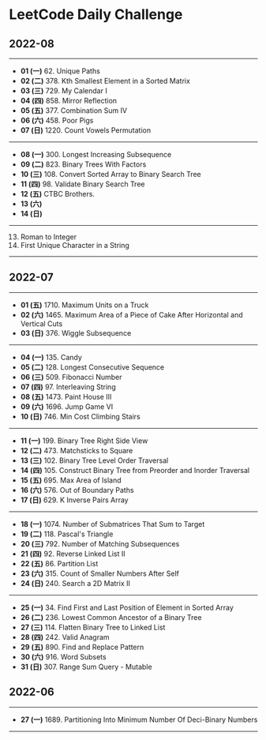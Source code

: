 # LeetCode Daily Challenge

## 2022-08
---

- **01 (一)** 62. Unique Paths
- **02 (二)** 378. Kth Smallest Element in a Sorted Matrix
- **03 (三)** 729. My Calendar I
- **04 (四)** 858. Mirror Reflection
- **05 (五)** 377. Combination Sum IV
- **06 (六)** 458. Poor Pigs
- **07 (日)** 1220. Count Vowels Permutation

---

- **08 (一)** 300. Longest Increasing Subsequence
- **09 (二)** 823. Binary Trees With Factors
- **10 (三)** 108. Convert Sorted Array to Binary Search Tree
- **11 (四)** 98. Validate Binary Search Tree
- **12 (五)** CTBC Brothers. 
- **13 (六)** 
- **14 (日)** 

---

13. Roman to Integer
387. First Unique Character in a String
---

## 2022-07
---

- **01 (五)** 1710. Maximum Units on a Truck
- **02 (六)** 1465. Maximum Area of a Piece of Cake After Horizontal and Vertical Cuts
- **03 (日)** 376. Wiggle Subsequence
 
---

- **04 (一)** 135. Candy
- **05 (二)** 128. Longest Consecutive Sequence
- **06 (三)** 509. Fibonacci Number
- **07 (四)** 97. Interleaving String
- **08 (五)** 1473. Paint House III
- **09 (六)** 1696. Jump Game VI
- **10 (日)** 746. Min Cost Climbing Stairs

---

- **11 (一)** 199. Binary Tree Right Side View
- **12 (二)** 473. Matchsticks to Square
- **13 (三)** 102. Binary Tree Level Order Traversal
- **14 (四)** 105. Construct Binary Tree from Preorder and Inorder Traversal
- **15 (五)** 695. Max Area of Island
- **16 (六)** 576. Out of Boundary Paths
- **17 (日)** 629. K Inverse Pairs Array

---

- **18 (一)** 1074. Number of Submatrices That Sum to Target
- **19 (二)** 118. Pascal's Triangle
- **20 (三)** 792. Number of Matching Subsequences
- **21 (四)** 92. Reverse Linked List II
- **22 (五)** 86. Partition List
- **23 (六)** 315. Count of Smaller Numbers After Self
- **24 (日)** 240. Search a 2D Matrix II

---

- **25 (一)** 34. Find First and Last Position of Element in Sorted Array
- **26 (二)** 236. Lowest Common Ancestor of a Binary Tree
- **27 (三)** 114. Flatten Binary Tree to Linked List
- **28 (四)** 242. Valid Anagram
- **29 (五)** 890. Find and Replace Pattern
- **30 (六)** 916. Word Subsets
- **31 (日)** 307. Range Sum Query - Mutable

## 2022-06
---

- **27 (一)** 1689. Partitioning Into Minimum Number Of Deci-Binary Numbers

---
